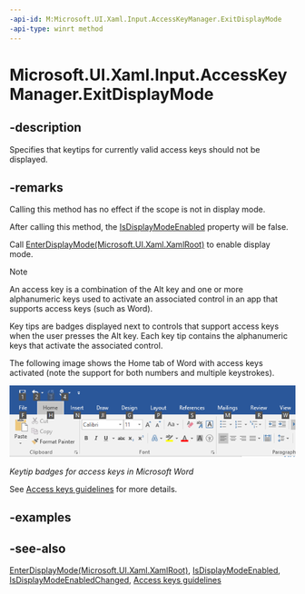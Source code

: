```yaml
---
-api-id: M:Microsoft.UI.Xaml.Input.AccessKeyManager.ExitDisplayMode
-api-type: winrt method
---
```


<!-- Method syntax
public void ExitDisplayMode()
-->

# Microsoft.UI.Xaml.Input.AccessKeyManager.ExitDisplayMode

## -description

Specifies that keytips for currently valid access keys should not be displayed.

## -remarks

Calling this method has no effect if the scope is not in display mode.

After calling this method, the [IsDisplayModeEnabled](accesskeymanager_isdisplaymodeenabled.md) property will be false.

Call [EnterDisplayMode(Microsoft.UI.Xaml.XamlRoot)](accesskeymanager_enterdisplaymode_473059163.md) to enable display mode.

> [!NOTE]
>
> An access key is a combination of the Alt key and one or more alphanumeric keys used to activate an associated control in an app that supports access keys (such as Word).
>
> Key tips are badges displayed next to controls that support access keys when the user presses the Alt key. Each key tip contains the alphanumeric keys that activate the associated control.
>
> The following image shows the Home tab of Word with access keys activated (note the support for both numbers and multiple keystrokes).
>
> ![Keytip badges for access keys in Microsoft Word.](images/keytip-badges-word.png)
>
> _Keytip badges for access keys in Microsoft Word_
>
> See [Access keys guidelines](/windows/apps/design/input/access-keys) for more details.

## -examples

## -see-also

[EnterDisplayMode(Microsoft.UI.Xaml.XamlRoot)](accesskeymanager_enterdisplaymode_473059163.md), [IsDisplayModeEnabled](accesskeymanager_isdisplaymodeenabled.md), [IsDisplayModeEnabledChanged](accesskeymanager_isdisplaymodeenabledchanged.md), [Access keys guidelines](/windows/apps/design/input/access-keys)
